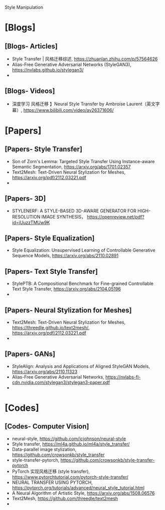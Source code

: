 Style Manipulation

# [Blogs]

## [Blogs- Articles]
+ Style Transfer | 风格迁移综述, https://zhuanlan.zhihu.com/p/57564626
+ Alias-Free Generative Adversarial Networks (StyleGAN3), https://nvlabs.github.io/stylegan3/
+ 

## [Blogs- Videos]
+ 深度学习 风格迁移 】Neural Style Transfer by Ambroise Laurent（英文字幕）, https://www.bilibili.com/video/av26371606/


# [Papers]

## [Papers- Style Transfer]
+ Son of Zorn's Lemma: Targeted Style Transfer Using Instance-aware Semantic Segmentation, https://arxiv.org/abs/1701.02357
+ Text2Mesh: Text-Driven Neural Stylization for Meshes, https://arxiv.org/pdf/2112.03221.pdf
+ 

## [Papers- 3D]
+ STYLENERF: A STYLE-BASED 3D-AWARE GENERATOR FOR HIGH-RESOLUTION IMAGE SYNTHESIS， https://openreview.net/pdf?id=iUuzzTMUw9K


## [Papers- Style Equalization]
+ Style Equalization: Unsupervised Learning of Controllable Generative Sequence Models, https://arxiv.org/abs/2110.02891


## [Papers- Text Style Transfer]
+ StylePTB: A Compositional Benchmark for Fine-grained Controllable Text Style Transfer, https://arxiv.org/abs/2104.05196
+ 

## [Papers- Neural Stylization for Meshes]
+ Text2Mesh: Text-Driven Neural Stylization for Meshes, https://threedle.github.io/text2mesh/,  https://arxiv.org/pdf/2112.03221.pdf
+ 


## [Papers- GANs]
+ StyleAlign: Analysis and Applications of Aligned StyleGAN Models, https://arxiv.org/abs/2110.11323
+ Alias-Free Generative Adversarial Networks, https://nvlabs-fi-cdn.nvidia.com/stylegan3/stylegan3-paper.pdf
+ 

# [Codes]

## [Codes- Computer Vision]
+ neural-style, https://github.com/jcjohnson/neural-style
+ Style transfer, https://ml4a.github.io/ml4a/style_transfer/
+ Data-parallel image stylization, https://github.com/crowsonkb/style_transfer
+ style-transfer-pytorch, https://github.com/crowsonkb/style-transfer-pytorch
+ PyTorch 实现风格迁移 (style transfer), https://www.pytorchtutorial.com/pytorch-style-transfer/
+ NEURAL TRANSFER USING PYTORCH, https://pytorch.org/tutorials/advanced/neural_style_tutorial.html
+ A Neural Algorithm of Artistic Style, https://arxiv.org/abs/1508.06576
+ Text2Mesh, https://github.com/threedle/text2mesh
+ 


